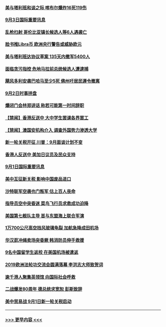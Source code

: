 #### [美与塔利班和谈之际 喀布尔爆炸16死119伤](../pages/prog202/a102656964.md?t=09030955) 
#### [9月3日国际重要讯息](../pages/prog202/a102656966.md?t=09030955) 
#### [乱枪扫射 哥伦比亚镇长候选人等6人遇袭亡](../pages/prog202/a102656902.md?t=09030955) 
#### [脸书推Libra币 欧洲央行警告或威胁欧元](../pages/prog202/a102656885.md?t=09030955) 
#### [美与塔利班达协议草案 135天内撤军5400人](../pages/prog202/a102656869.md?t=09030955) 
#### [面临贪污指控 危地马拉前总统候选人遭逮捕](../pages/prog202/a102656830.md?t=09030955) 
#### [飓风多利安袭巴哈马至少5死 佛州吁居民遵令撤离](../pages/prog202/a102656802.md?t=09030955) 
#### [9月2日时事拼盘](../pages/prog202/a102656725.md?t=09030955) 
#### [爆闭门会林郑讲话 称若可能第一时间辞职](../pages/prog202/a102656695.md?t=09030955) 
#### [【禁闻】香港反送中 大中学生罢课各界罢工](../pages/prog202/a102656655.md?t=09030955) 
#### [【禁闻】澳国安机构介入 调查外国势力渗透大学](../pages/prog202/a102656624.md?t=09030955) 
#### [新一轮关税开征  川普：9月面谈计划不变](../pages/prog202/a102656597.md?t=09030955) 
#### [香港人反送中 美加日议员及民众支持](../pages/prog202/a102656559.md?t=09030955) 
#### [9月1日国际重要讯息](../pages/prog202/a102656403.md?t=09030955) 
#### [美中互征新关税  影响中国废品进口](../pages/prog202/a102656415.md?t=09030955) 
#### [沙特联军空袭也门叛军 估上百人丧命](../pages/prog202/a102656365.md?t=09030955) 
#### [指导员空中突昏迷 菜鸟飞行员求救成功迫降](../pages/prog202/a102656350.md?t=09030955) 
#### [美国第七舰队主导 首与东盟海上联合军演](../pages/prog202/a102656323.md?t=09030955) 
#### [1万700公尺高空挡风玻璃龟裂 加航急降成田机场](../pages/prog202/a102656280.md?t=09030955) 
#### [华汉逛冲绳卖场突昏厥 韩消防员伸手救援](../pages/prog202/a102656273.md?t=09030955) 
#### [9名中国留学生返校 在美国机场被遣返](../pages/prog202/a102656260.md?t=09030955) 
#### [2019欧洲法轮功交流会圆满落幕 李洪志大师致贺词](../pages/prog202/a102656176.md?t=09030955) 
#### [逾千港人聚集英领馆 向国际社会呼救](../pages/prog202/a102656127.md?t=09030955) 
#### [二战爆发80周年 德总统求宽恕 彭斯致辞](../pages/prog202/a102656114.md?t=09030955) 
#### [美中贸易战 9月1日新一轮关税启动](../pages/prog202/a102656089.md?t=09030955) 

----
#### [ >>> 更早内容 <<< ](../indexes/prog202-earlier.md)
